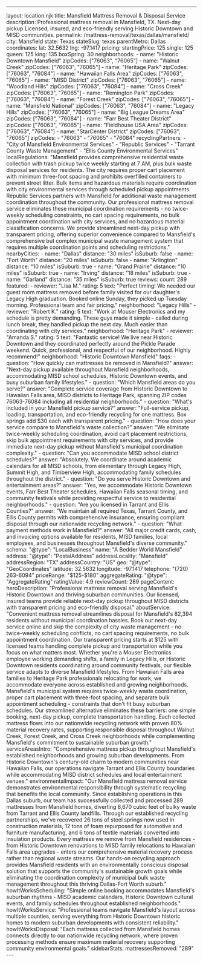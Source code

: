 ---
layout: location.njk
title: Mansfield Mattress Removal & Disposal Service
description: Professional mattress removal in Mansfield, TX. Next-day pickup Licensed, insured, and eco-friendly serving Historic Downtown and MISD communities.
permalink: /mattress-removal/texas/dallas/mansfield/
city: Mansfield state: Texas stateSlug: texas parentMetro: Dallas coordinates: lat: 32.5632 lng: -97.1417 pricing: startingPrice: 125 single: 125 queen: 125 king: 135 boxSpring: 30 neighborhoods: - name: "Historic Downtown Mansfield" zipCodes: ["76063", "76065"] - name: "Walnut Creek" zipCodes: ["76063", "76065"] - name: "Heritage Park" zipCodes: ["76063", "76084"] - name: "Hawaiian Falls Area" zipCodes: ["76063", "76065"] - name: "MISD District" zipCodes: ["76063", "76065"] - name: "Woodland Hills" zipCodes: ["76063", "76084"] - name: "Cross Creek" zipCodes: ["76063", "76065"] - name: "Remington Park" zipCodes: ["76063", "76084"] - name: "Forest Creek" zipCodes: ["76063", "76065"] - name: "Mansfield National" zipCodes: ["76063", "76084"] - name: "Legacy Hills" zipCodes: ["76063", "76065"] - name: "Big League Dreams Area" zipCodes: ["76063", "76084"] - name: "Farr Best Theater District" zipCodes: ["76063", "76065"] - name: "Fieldhouse USA Area" zipCodes: ["76063", "76084"] - name: "StarCenter District" zipCodes: ["76063", "76065"] zipCodes: - "76063" - "76065" - "76084" recyclingPartners: - "City of Mansfield Environmental Services" - "Republic Services" - "Tarrant County Waste Management" - "Ellis County Environmental Services" localRegulations: "Mansfield provides comprehensive residential waste collection with trash pickup twice weekly starting at 7 AM, plus bulk waste disposal services for residents. The city requires proper cart placement with minimum three-foot spacing and prohibits overfilled containers to prevent street litter. Bulk items and hazardous materials require coordination with city environmental services through scheduled pickup appointments. Republic Services partners with Mansfield for additional waste management coordination throughout the community. Our professional mattress removal service eliminates these municipal coordination requirements - no twice-weekly scheduling constraints, no cart spacing requirements, no bulk appointment coordination with city services, and no hazardous material classification concerns. We provide streamlined next-day pickup with transparent pricing, offering superior convenience compared to Mansfield's comprehensive but complex municipal waste management system that requires multiple coordination points and scheduling restrictions." nearbyCities: - name: "Dallas" distance: "30 miles" isSuburb: false - name: "Fort Worth" distance: "20 miles" isSuburb: false - name: "Arlington" distance: "10 miles" isSuburb: true - name: "Grand Prairie" distance: "10 miles" isSuburb: true - name: "Irving" distance: "18 miles" isSuburb: true - name: "Garland" distance: "35 miles" isSuburb: true reviews: count: 289 featured: - reviewer: "Lisa M." rating: 5 text: "Perfect timing! We needed our guest room mattress removed before family visited for our daughter's Legacy High graduation. Booked online Sunday, they picked up Tuesday morning. Professional team and fair pricing." neighborhood: "Legacy Hills" - reviewer: "Robert K." rating: 5 text: "Work at Mouser Electronics and my schedule is pretty demanding. These guys made it simple - called during lunch break, they handled pickup the next day. Much easier than coordinating with city services." neighborhood: "Heritage Park" - reviewer: "Amanda S." rating: 5 text: "Fantastic service! We live near Historic Downtown and they coordinated perfectly around the Pickle Parade weekend. Quick, professional, and respectful of our neighborhood. Highly recommend!" neighborhood: "Historic Downtown Mansfield" faqs: - question: "How quickly can mattresses be removed in Mansfield?" answer: "Next-day pickup available throughout Mansfield neighborhoods, accommodating MISD school schedules, Historic Downtown events, and busy suburban family lifestyles." - question: "Which Mansfield areas do you serve?" answer: "Complete service coverage from Historic Downtown to Hawaiian Falls area, MISD districts to Heritage Park, spanning ZIP codes 76063-76084 including all residential neighborhoods." - question: "What's included in your Mansfield pickup service?" answer: "Full-service pickup, loading, transportation, and eco-friendly recycling for one mattress. Box springs add $30 each with transparent pricing." - question: "How does your service compare to Mansfield's waste collection?" answer: "We eliminate twice-weekly scheduling coordination, avoid cart placement restrictions, skip bulk appointment requirements with city services, and provide immediate next-day pickup without Mansfield's municipal coordination complexity." - question: "Can you accommodate MISD school district schedules?" answer: "Absolutely. We coordinate around academic calendars for all MISD schools, from elementary through Legacy High, Summit High, and Timberview High, accommodating family schedules throughout the district." - question: "Do you serve Historic Downtown and entertainment areas?" answer: "Yes, we accommodate Historic Downtown events, Farr Best Theater schedules, Hawaiian Falls seasonal timing, and community festivals while providing respectful service to residential neighborhoods." - question: "Are you licensed in Tarrant and Ellis Counties?" answer: "We maintain all required Texas, Tarrant County, and Ellis County permits with comprehensive insurance, ensuring compliant disposal through our nationwide recycling network." - question: "What payment methods work in Mansfield?" answer: "All major credit cards, cash, and invoicing options available for residents, MISD families, local employees, and businesses throughout Mansfield's diverse community." schema: "@type": "LocalBusiness" name: "A Bedder World Mansfield" address: "@type": "PostalAddress" addressLocality: "Mansfield" addressRegion: "TX" addressCountry: "US" geo: "@type": "GeoCoordinates" latitude: 32.5632 longitude: -97.1417 telephone: "(720) 263-6094" priceRange: "$125-$180" aggregateRating: "@type": "AggregateRating" ratingValue: 4.9 reviewCount: 289 pageContent: heroDescription: "Professional mattress removal serving Mansfield's Historic Downtown and thriving suburban communities. Our licensed, insured teams provide reliable next-day pickup throughout MISD districts with transparent pricing and eco-friendly disposal." aboutService: "Convenient mattress removal streamlines disposal for Mansfield's 82,394 residents without municipal coordination hassles. Book our next-day service online and skip the complexity of city waste management - no twice-weekly scheduling conflicts, no cart spacing requirements, no bulk appointment coordination. Our transparent pricing starts at $125 with licensed teams handling complete pickup and transportation while you focus on what matters most. Whether you're a Mouser Electronics employee working demanding shifts, a family in Legacy Hills, or Historic Downtown residents coordinating around community festivals, our flexible service adapts to diverse Mansfield lifestyles. From Hawaiian Falls area families to Heritage Park professionals relocating for work, we accommodate everyone across established and growing neighborhoods. Mansfield's municipal system requires twice-weekly waste coordination, proper cart placement with three-foot spacing, and separate bulk appointment scheduling - constraints that don't fit busy suburban schedules. Our streamlined alternative eliminates these barriers: one simple booking, next-day pickup, complete transportation handling. Each collected mattress flows into our nationwide recycling network with proven 80% material recovery rates, supporting responsible disposal throughout Walnut Creek, Forest Creek, and Cross Creek neighborhoods while complementing Mansfield's commitment to sustainable suburban growth." serviceAreasIntro: "Comprehensive mattress pickup throughout Mansfield's established neighborhoods and growing suburban developments. From Historic Downtown's century-old charm to modern communities near Hawaiian Falls, our operations navigate Tarrant and Ellis County boundaries while accommodating MISD district schedules and local entertainment venues." environmentalImpact: "Our Mansfield mattress removal service demonstrates environmental responsibility through systematic recycling that benefits the local community. Since establishing operations in this Dallas suburb, our team has successfully collected and processed 289 mattresses from Mansfield homes, diverting 8,670 cubic feet of bulky waste from Tarrant and Ellis County landfills. Through our established recycling partnerships, we've recovered 26 tons of steel springs now used in construction materials, 12 tons of foam repurposed for automotive and furniture manufacturing, and 6 tons of textile materials converted into insulation products. Every mattress we remove from Mansfield residences - from Historic Downtown renovations to MISD family relocations to Hawaiian Falls area upgrades - enters our comprehensive material recovery process rather than regional waste streams. Our hands-on recycling approach provides Mansfield residents with an environmentally conscious disposal solution that supports the community's sustainable growth goals while eliminating the coordination complexity of municipal bulk waste management throughout this thriving Dallas-Fort Worth suburb." howItWorksScheduling: "Simple online booking accommodates Mansfield's suburban rhythms - MISD academic calendars, Historic Downtown cultural events, and family schedules throughout established neighborhoods." howItWorksService: "Professional teams navigate Mansfield's layout across multiple counties, serving everything from Historic Downtown historic homes to modern suburban developments with consistent reliability." howItWorksDisposal: "Each mattress collected from Mansfield homes connects directly to our nationwide recycling network, where proven processing methods ensure maximum material recovery supporting community environmental goals." sidebarStats: mattressesRemoved: "289" ---